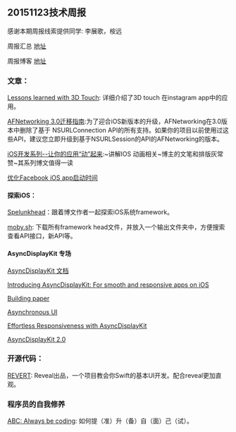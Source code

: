 ## 20151123技术周报

感谢本期周报线索提供同学: 李展歌，桉远

周报汇总 [地址](https://github.com/BaiduHiDeviOS/iOS-Tech-Weekly)

周报博客 [地址](http://baiduhidevios.github.io/)

### 文章：
[Lessons learned with 3D Touch](http://engineering.instagram.com/posts/465414923641286/lessons-learned-with-3D-touch):  详细介绍了3D touch 在instagram app中的应用。

[AFNetworking 3.0迁移指南](http://www.cocoachina.com/ios/20151022/13831.html):为了迎合iOS新版本的升级，AFNetworking在3.0版本中删除了基于 NSURLConnection API的所有支持。如果你的项目以前使用过这些API，建议您立即升级到基于NSURLSession的API的AFNetworking的版本。

[iOS开发系列--让你的应用“动”起来](http://www.cnblogs.com/kenshincui/p/3972100.html):~讲解IOS 动画相关~博主的文笔和排版灰常赞~其系列博文值得一读

[优化Facebook iOS app启动时间](https://code.facebook.com/posts/1675399786008080/optimizing-facebook-for-ios-start-time/)

#### 探索iOS：

[Spelunkhead](https://www.bignerdranch.com/blog/spelunkhead/)：跟着博文作者一起探索iOS系统framework。

[moby.sh](https://gist.github.com/tvon/5224569): 下载所有framework head文件，并放入一个输出文件夹中，方便搜索查看API接口，新API等。


#### AsyncDisplayKit 专场

[AsyncDisplayKit 文档](http://asyncdisplaykit.org/guide/)

[Introducing AsyncDisplayKit: For smooth and responsive apps on iOS](https://code.facebook.com/posts/721586784561674/introducing-asyncdisplaykit-for-smooth-and-responsive-apps-on-ios/)

[Building paper](https://code.facebook.com/posts/656530327776932/building-paper/)

[Asynchronous UI](https://www.youtube.com/watch?v=h4QDbgB7RLo)

[Effortless Responsiveness with AsyncDisplayKit](https://www.youtube.com/v/ZPL4Nse76oY?vq=hd1080p50)

[AsyncDisplayKit 2.0](https://www.youtube.com/watch?v=RY_X7l1g79Q)

### 开源代码：

[REVERT](https://github.com/revealapp/Revert/): Reveal出品，一个项目教会你Swift的基本UI开发。配合reveal更加直观。


### 程序员的自我修养

[ABC: Always be coding](https://medium.com/@davidbyttow/abc-always-be-coding-d5f8051afce2#.ci0q5suo8): 如何提（准）升（备）自（面）己（试）。
